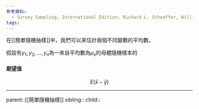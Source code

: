 ```yaml
---
參考資料:
  - Survey Sampling, International Edition; Richard L. Scheaffer, William Mendenhall. III
tags:
---
```

在[[簡單隨機抽樣]]中，我們可以來估計兩個不同變數的平均數。

假設有$y_1,y_2,\ldots,y_n$為一來自平均數為$\mu_x$的母體隨機樣本的
#### 期望值
$$
E(\bar{x}-\bar{y})
$$
- - -
parent::[[簡單隨機抽樣]]
sibling::
child::